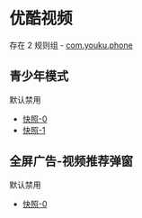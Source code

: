 # 优酷视频

存在 2 规则组 - [com.youku.phone](/src/apps/com.youku.phone.ts)

## 青少年模式

默认禁用

- [快照-0](https://i.gkd.li/import/12701050)
- [快照-1](https://i.gkd.li/import/13498556)

## 全屏广告-视频推荐弹窗

默认禁用

- [快照-0](https://i.gkd.li/import/12701029)
